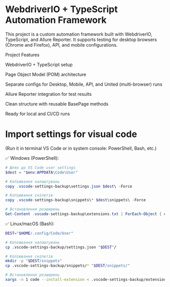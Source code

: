 # WebdriverIO + TypeScript Automation Framework

This project is a custom automation framework built with WebdriverIO, TypeScript, and Allure Reporter.
It supports testing for desktop browsers (Chrome and Firefox), API, and mobile configurations.

Project Features

WebdriverIO + TypeScript setup

Page Object Model (POM) architecture

Separate configs for Desktop, Mobile, API, and United (multi-browser) runs

Allure Reporter integration for test results

Clean structure with reusable BasePage methods

Ready for local and CI/CD runs

# Import settings for visual code

(Run it in terminal VS Code or in system console: PowerShell, Bash, etc.)

✅ Windows (PowerShell):

```powershell
# Шлях до VS Code user settings
$dest = "$env:APPDATA\Code\User"

# Копіювання налаштувань
copy .vscode-settings-backup\settings.json $dest\ -Force

# Копіювання сніпетів
copy .vscode-settings-backup\snippets\* $dest\snippets\ -Force

# Встановлення розширень
Get-Content .vscode-settings-backup\extensions.txt | ForEach-Object { code --install-extension $_ }
```

✅ Linux/macOS (Bash):
```bash
DEST="$HOME/.config/Code/User"

# Копіювання налаштувань
cp .vscode-settings-backup/settings.json "$DEST"/

# Копіювання сніпетів
mkdir -p "$DEST/snippets"
cp .vscode-settings-backup/snippets/* "$DEST/snippets/"

# Встановлення розширень
xargs -n 1 code --install-extension < .vscode-settings-backup/extensions.txt
```